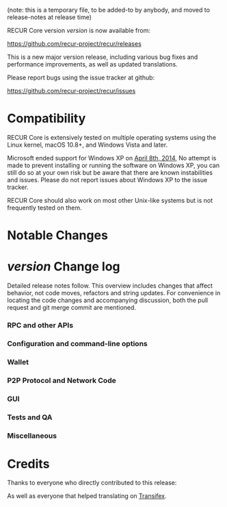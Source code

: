 (note: this is a temporary file, to be added-to by anybody, and moved to release-notes at release time)

RECUR Core version *version* is now available from:

  <https://github.com/recur-project/recur/releases>

This is a new major version release, including various bug fixes and
performance improvements, as well as updated translations.

Please report bugs using the issue tracker at github:

  <https://github.com/recur-project/recur/issues>

Compatibility
==============

RECUR Core is extensively tested on multiple operating systems using
the Linux kernel, macOS 10.8+, and Windows Vista and later.

Microsoft ended support for Windows XP on [April 8th, 2014](https://www.microsoft.com/en-us/WindowsForBusiness/end-of-xp-support),
No attempt is made to prevent installing or running the software on Windows XP, you
can still do so at your own risk but be aware that there are known instabilities and issues.
Please do not report issues about Windows XP to the issue tracker.

RECUR Core should also work on most other Unix-like systems but is not
frequently tested on them.

Notable Changes
===============



*version* Change log
=================

Detailed release notes follow. This overview includes changes that affect
behavior, not code moves, refactors and string updates. For convenience in locating
the code changes and accompanying discussion, both the pull request and
git merge commit are mentioned.

### RPC and other APIs


### Configuration and command-line options


### Wallet


### P2P Protocol and Network Code


### GUI


### Tests and QA


### Miscellaneous


Credits
=======

Thanks to everyone who directly contributed to this release:


As well as everyone that helped translating on [Transifex](https://www.transifex.com/projects/p/recur-project-translations/).
